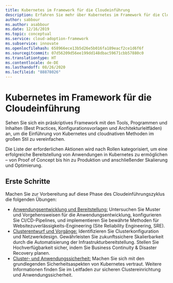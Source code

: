 ```yaml
---
title: Kubernetes im Framework für die Cloudeinführung
description: Erfahren Sie mehr über Kubernetes im Framework für die Cloudeinführung.
author: sabbour
ms.author: asabbour
ms.date: 12/16/2019
ms.topic: conceptual
ms.service: cloud-adoption-framework
ms.subservice: innovate
ms.openlocfilehash: 658966ece13b5d26e5b016fa189eacf2ce1d6f6f
ms.sourcegitcommit: 07d56209d56ee199dd148dbac59671cbb57880c0
ms.translationtype: HT
ms.contentlocale: de-DE
ms.lasthandoff: 08/26/2020
ms.locfileid: "88878026"
---
```

# <a name="kubernetes-in-the-cloud-adoption-framework"></a>Kubernetes im Framework für die Cloudeinführung

Sehen Sie sich ein präskriptives Framework mit den Tools, Programmen und Inhalten (Best Practices, Konfigurationsvorlagen und Architekturleitfäden) an, um die Einführung von Kubernetes und cloudnativen Methoden im großen Stil zu vereinfachen.

Die Liste der erforderlichen Aktionen wird nach Rollen kategorisiert, um eine erfolgreiche Bereitstellung von Anwendungen in Kubernetes zu ermöglichen – von Proof of Concept bis hin zu Produktion und anschließender Skalierung und Optimierung.

## <a name="get-started"></a>Erste Schritte

Machen Sie zur Vorbereitung auf diese Phase des Cloudeinführungszyklus die folgenden Übungen:

- [Anwendungsentwicklung und Bereitstellung:](./application-development.md) Untersuchen Sie Muster und Vorgehensweisen für die Anwendungsentwicklung, konfigurieren Sie CI/CD-Pipelines, und implementieren Sie bewährte Methoden für Websitezuverlässigkeits-Engineering (Site Reliability Engineering, SRE).
- [Clusterentwurf und Vorgänge:](./cluster-design-operations.md) Identifizieren Sie Clusterkonfiguration und Netzwerkdesign. Gewährleisten Sie zukunftssichere Skalierbarkeit durch die Automatisierung der Infrastrukturbereitstellung. Stellen Sie Hochverfügbarkeit sicher, indem Sie Business Continuity & Disaster Recovery planen.
- [Cluster- und Anwendungssicherheit:](./cluster-application-security.md) Machen Sie sich mit den grundlegenden Sicherheitsaspekten von Kubernetes vertraut. Weitere Informationen finden Sie im Leitfaden zur sicheren Clustereinrichtung und Anwendungssicherheit.
